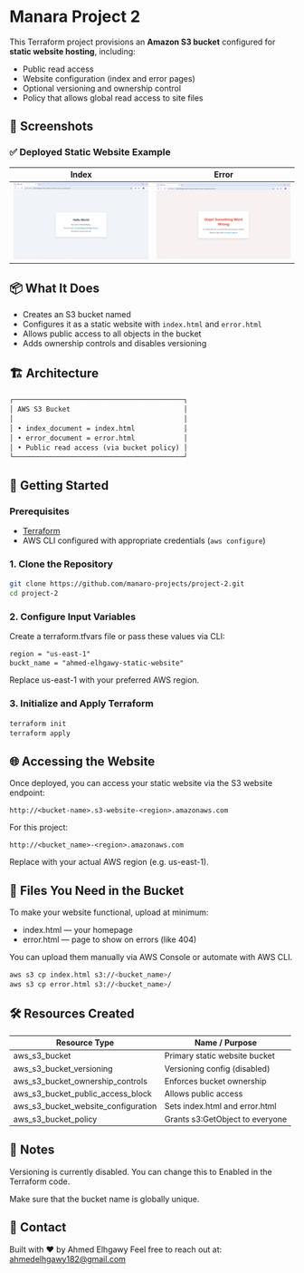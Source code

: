 # Manara Project 2

This Terraform project provisions an **Amazon S3 bucket** configured for **static website hosting**, including:

- Public read access
- Website configuration (index and error pages)
- Optional versioning and ownership control
- Policy that allows global read access to site files

## 📸 Screenshots

### ✅ Deployed Static Website Example

| **Index**                        | **Error**                        |
| -------------------------------- | -------------------------------- |
| ![index](./screenshot/index.png) | ![error](./screenshot/error.png) |

## 📦 What It Does

- Creates an S3 bucket named 
- Configures it as a static website with `index.html` and `error.html`
- Allows public access to all objects in the bucket
- Adds ownership controls and disables versioning

## 🏗️ Architecture

```markdown
┌──────────────────────────────────────────┐
│ AWS S3 Bucket                            │
│                                          │
│ • index_document = index.html            │
│ • error_document = error.html            │
│ • Public read access (via bucket policy) │
└──────────────────────────────────────────┘
```

## 🚀 Getting Started

### Prerequisites

- [Terraform](https://www.terraform.io/downloads)
- AWS CLI configured with appropriate credentials (`aws configure`)

### 1. Clone the Repository

```bash
git clone https://github.com/manaro-projects/project-2.git
cd project-2
```

### 2. Configure Input Variables
Create a terraform.tfvars file or pass these values via CLI:

```hcl
region = "us-east-1"
buckt_name = "ahmed-elhgawy-static-website"
```
Replace us-east-1 with your preferred AWS region.

### 3. Initialize and Apply Terraform
```bash
terraform init
terraform apply
```

## 🌐 Accessing the Website
Once deployed, you can access your static website via the S3 website endpoint:

```plaintext
http://<bucket-name>.s3-website-<region>.amazonaws.com
```
For this project:

```plaintext
http://<bucket_name>-<region>.amazonaws.com
```
Replace <region> with your actual AWS region (e.g. us-east-1).

## 📄 Files You Need in the Bucket
To make your website functional, upload at minimum:
- index.html — your homepage
- error.html — page to show on errors (like 404)

You can upload them manually via AWS Console or automate with AWS CLI.

```bash
aws s3 cp index.html s3://<bucket_name>/
aws s3 cp error.html s3://<bucket_name>/
```

## 🛠 Resources Created
| Resource Type	| Name / Purpose |
|---------------|----------------|
| aws_s3_bucket	| Primary static website bucket |
| aws_s3_bucket_versioning	| Versioning config (disabled) |
| aws_s3_bucket_ownership_controls	| Enforces bucket ownership |
| aws_s3_bucket_public_access_block	| Allows public access |
| aws_s3_bucket_website_configuration	| Sets index.html and error.html |
| aws_s3_bucket_policy | Grants s3:GetObject to everyone |

## 📝 Notes
Versioning is currently disabled. You can change this to Enabled in the Terraform code.

Make sure that the bucket name is globally unique.

## 📧 Contact
Built with ❤️ by Ahmed Elhgawy
Feel free to reach out at: ahmedelhgawy182@gmail.com
